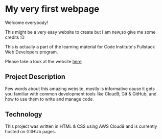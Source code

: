 # My very first webpage

Welcome everybody!

This might be a very easy website to create but I am new,so give me some credits :D

This is actually a part of the learning material for Code Institute's Fullstack Web Developers program.

Please take a look at the website <a href="https://vfs.cloud9.us-east-2.amazonaws.com/vfs/240aa57bcd304781abc38eb563e9d404/preview/index.html">here</a>

## Project Description

Few words about this amazing website, mostly is informative cause it gets you familiar with common development tools like Cloud9, Git & GitHub, and how to use them to write and manage code. 

## Technology

This project was written in HTML & CSS using AWS Cloud9 and is currently hosted on GitHUb pages.




